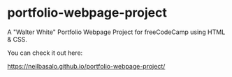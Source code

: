 # portfolio-webpage-project

A "Walter White" Portfolio Webpage Project for freeCodeCamp using HTML & CSS.

You can check it out here:

https://neilbasalo.github.io/portfolio-webpage-project/
